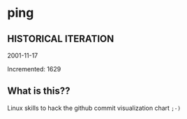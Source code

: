 # ping

## HISTORICAL ITERATION
2001-11-17

Incremented: 1629

## What is this?? 
Linux skills to hack the github commit visualization chart `;-)`
